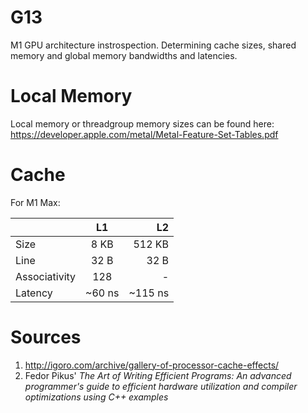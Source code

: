 # G13
M1 GPU architecture instrospection. Determining cache sizes, shared memory and global memory bandwidths and latencies.

# Local Memory
Local memory or threadgroup memory sizes can be found here: https://developer.apple.com/metal/Metal-Feature-Set-Tables.pdf

# Cache
For M1 Max:

| | L1 | L2|
| :--- | :----: | ---: |
| Size | 8 KB | 512 KB |
| Line | 32 B | 32 B |
| Associativity | 128 | - |
| Latency | ~60 ns | ~115 ns |


# Sources
1. http://igoro.com/archive/gallery-of-processor-cache-effects/
2. Fedor Pikus' _The Art of Writing Efficient Programs: An advanced programmer's guide to efficient hardware utilization and compiler optimizations using C++ examples_